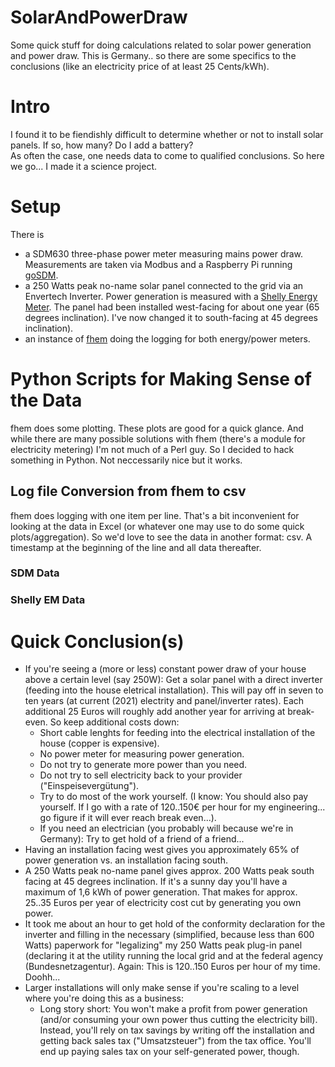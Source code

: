# SolarAndPowerDraw
Some quick stuff for doing calculations related to solar power generation and power draw. This is Germany.. so there are some specifics to the conclusions (like an electricity price of at least 25 Cents/kWh).

# Intro
I found it to be fiendishly difficult to determine whether or not to install solar panels. If so, how many? Do I add a battery?  
As often the case, one needs data to come to qualified conclusions. So here we go... I made it a science project. 

# Setup
There is 
- a SDM630 three-phase power meter measuring mains power draw. Measurements are taken via Modbus and a Raspberry Pi running [goSDM](https://github.com/gonium/gosdm630).
- a 250 Watts peak no-name solar panel connected to the grid via an Envertech Inverter. Power generation is measured with a [Shelly Energy Meter](https://shelly-api-docs.shelly.cloud/#shelly-em). The panel had been installed west-facing for about one year (65 degrees inclination). I've now changed it to south-facing at 45 degrees inclination).
- an instance of [fhem](https://fhem.de/) doing the logging for both energy/power meters.

# Python Scripts for Making Sense of the Data
fhem does some plotting. These plots are good for a quick glance. And while there are many possible solutions with fhem (there's a module for electricity metering) I'm not much of a Perl guy. So I decided to hack something in Python. Not neccessarily nice but it works.

## Log file Conversion from fhem to csv
fhem does logging with one item per line. That's a bit inconvenient for looking at the data in Excel (or whatever one may use to do some quick plots/aggregation). So we'd love to see the data in another format: csv. A timestamp at the beginning of the line and all data thereafter.
### SDM Data
### Shelly EM Data

# Quick Conclusion(s)
- If you're seeing a (more or less) constant power draw of your house above a certain level (say 250W): Get a solar panel with a direct inverter (feeding into the house eletrical installation). This will pay off in seven to ten years (at current (2021) electrity and panel/inverter rates). Each additional 25 Euros will roughly add another year for arriving at break-even. So keep additional costs down:
  - Short cable lenghts for feeding into the electrical installation of the house (copper is expensive).
  - No power meter for measuring power generation.
  - Do not try to generate more power than you need.
  - Do not try to sell electricity back to your provider ("Einspeisevergütung").
  - Try to do most of the work yourself. (I know: You should also pay yourself. If I go with a rate of 120..150€ per hour for my engineering... go figure if it will ever reach break even...).
  - If you need an electrician (you probably will because we're in Germany): Try to get hold of a friend of a friend...
- Having an installation facing west gives you approximately 65% of power generation vs. an installation facing south. 
- A 250 Watts peak no-name panel gives approx. 200 Watts peak south facing at 45 degrees inclination. If it's a sunny day you'll have a maximum of 1,6 kWh of power generation. That makes for approx. 25..35 Euros per year of electricity cost cut by generating you own power.
- It took me about an hour to get hold of the conformity declaration for the inverter and filling in the necessary (simplified, because less than 600 Watts) paperwork for "legalizing" my 250 Watts peak plug-in panel (declaring it at the utility running the local grid and at the federal agency (Bundesnetzagentur). Again: This is 120..150 Euros per hour of my time. Doohh... 
- Larger installations will only make sense if you're scaling to a level where you're doing this as a business:
  -  Long story short: You won't make a profit from power generation (and/or consuming your own power thus cutting the electricity bill). Instead, you'll rely on tax savings by writing off the installation and getting back sales tax ("Umsatzsteuer") from the tax office. You'll end up paying sales tax on your self-generated power, though.
